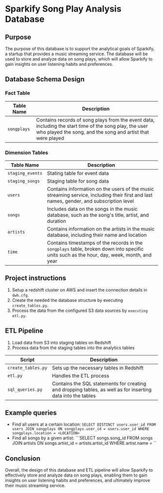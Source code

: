 Sparkify Song Play Analysis Database
====================================

Purpose
-------

The purpose of this database is to support the analytical goals of Sparkify, a startup that provides a music streaming service. The database will be used to store and analyze data on song plays, which will allow Sparkify to gain insights on user listening habits and preferences.

Database Schema Design
----------------------

### Fact Table

| Table Name | Description |
| --- | --- |
| `songplays` | Contains records of song plays from the event data, including the start time of the song play, the user who played the song, and the song and artist that were played |

### Dimension Tables

| Table Name | Description |
| --- | --- |
| `staging_events` | Stating table for event data |
| `staging_songs` | Staging table for song data |
| `users` | Contains information on the users of the music streaming service, including their first and last names, gender, and subscription level |
| `songs` | Includes data on the songs in the music database, such as the song's title, artist, and duration |
| `artists` | Contains information on the artists in the music database, including their name and location |
| `time` | Contains timestamps of the records in the `songplays` table, broken down into specific units such as the hour, day, week, month, and year |

## Project instructions
1. Setup a redshift cluster on AWS and insert the connection details in `dwh.cfg`.
2. Create the needed the database structure by executing `create_tables.py`.
3. Process the data from the configured S3 data sources by `executing etl.py`.


ETL Pipeline
------------

1.  Load data from S3 into staging tables on Redshift
2.  Process data from the staging tables into the analytics tables

| Script | Description |
| --- | --- |
| `create_tables.py` | Sets up the necessary tables in Redshift |
| `etl.py` | Handles the ETL process |
| `sql_queries.py` | Contains the SQL statements for creating and dropping tables, as well as for inserting data into the tables |

## Example queries

* Find all users at a certain location: ```SELECT DISTINCT users.user_id FROM users JOIN songplays ON songplays.user_id = users.user_id WHERE songplays.location = <LOCATION>```
* Find all songs by a given artist: ```SELECT songs.song_id FROM songs JOIN artists ON songs.artist_id = artists.artist_id WHERE artist.name = <ARTIST>``

## Conclusion

Overall, the design of this database and ETL pipeline will allow Sparkify to effectively store and analyze data on song plays, enabling them to gain insights on user listening habits and preferences, and ultimately improve their music streaming service.